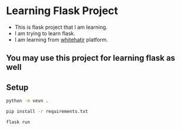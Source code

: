 # Learning Flask Project
- This is flask project that I am learning.
- I am trying to learn flask.
- I am learning from [whitehatjr]('https://code.whitehatjr.com/') platform.

<h2>You may use this project for learning flask as well</h2>

## Setup
```sh
python -m vevn .
```

```sh
pip install -r requirements.txt
```

```sh
flask run
```